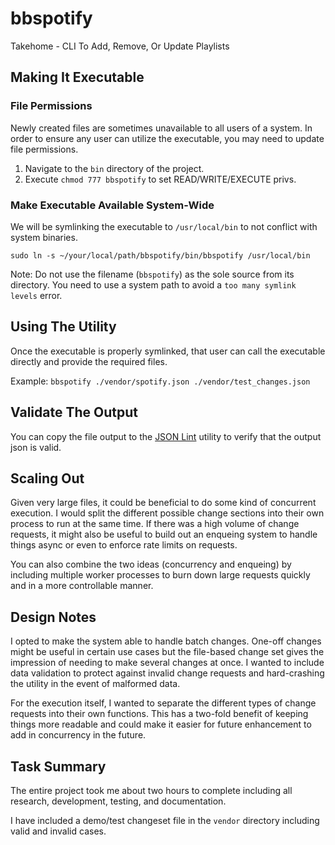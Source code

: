 # bbspotify

Takehome - CLI To Add, Remove, Or Update Playlists

## Making It Executable

### File Permissions

Newly created files are sometimes unavailable to all users of a system. In order to ensure any user can utilize the executable, you may need to update file permissions.

1. Navigate to the `bin` directory of the project.
2. Execute `chmod 777 bbspotify` to set READ/WRITE/EXECUTE privs.

### Make Executable Available System-Wide

We will be symlinking the executable to `/usr/local/bin` to not conflict with system binaries.

`sudo ln -s ~/your/local/path/bbspotify/bin/bbspotify /usr/local/bin`

Note: Do not use the filename (`bbspotify`) as the sole source from its directory. You need to use a system path to avoid a `too many symlink levels` error.

## Using The Utility

Once the executable is properly symlinked, that user can call the executable directly and provide the required files.

Example: `bbspotify ./vendor/spotify.json ./vendor/test_changes.json`

## Validate The Output

You can copy the file output to the [JSON Lint](https://jsonlint.com/) utility to verify that the output json is valid.

## Scaling Out

Given very large files, it could be beneficial to do some kind of concurrent execution. I would split the different possible change sections into their own process to run at the same time. If there was a high volume of change requests, it might also be useful to build out an enqueing system to handle things async or even to enforce rate limits on requests.

You can also combine the two ideas (concurrency and enqueing) by including multiple worker processes to burn down large requests quickly and in a more controllable manner.

## Design Notes

I opted to make the system able to handle batch changes. One-off changes might be useful in certain use cases but the file-based change set gives the impression of needing to make several changes at once. I wanted to include data validation to protect against invalid change requests and hard-crashing the utility in the event of malformed data.

For the execution itself, I wanted to separate the different types of change requests into their own functions. This has a two-fold benefit of keeping things more readable and could make it easier for future enhancement to add in concurrency in the future.

## Task Summary

The entire project took me about two hours to complete including all research, development, testing, and documentation.

I have included a demo/test changeset file in the `vendor` directory including valid and invalid cases.
